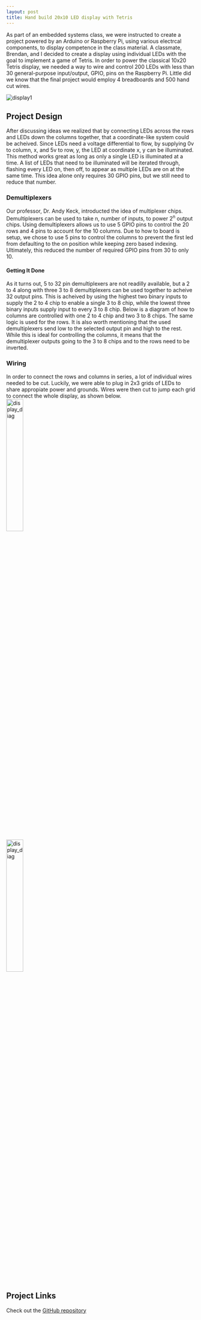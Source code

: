 ```yaml
---
layout: post
title: Hand build 20x10 LED display with Tetris
---
```


As part of an embedded systems class, we were instructed to create a project powered by an Arduino or Raspberry Pi, using various electrcal components, to display competence in the class material. A classmate, Brendan, and I decided to create a display using individual LEDs with the goal to implement a game of Tetris. In order to power the classical 10x20 Tetris display, we needed a way to wire and control 200 LEDs with less than 30 general-purpose input/output, GPIO, pins on the Raspberry Pi. Little did we know that the final project would employ 4 breadboards and 500 hand cut wires. 

<img src="https://danielfrentzel.github.io/static/display.jpg" alt="display1">


<h2>Project Design</h2>
After discussing ideas we realized that by connecting LEDs across the rows and LEDs down the columns together, that a coordinate-like system could be acheived. Since LEDs need a voltage differential to flow, by supplying 0v to column, x, and 5v to row, y, the LED at coordinate x, y can be illuminated. This method works great as long as only a single LED is illuminated at a time. A list of LEDs that need to be illuminated will be iterated through, flashing every LED on, then off, to appear as multiple LEDs are on at the same time. This idea alone only requires 30 GPIO pins, but we still need to reduce that number.

<h3>Demultiplexers</h3>
Our professor, Dr. Andy Keck, introducted the idea of multiplexer chips. Demultiplexers can be used to take n, number of inputs, to power 2<sup>n</sup> output chips. Using demultiplexers allows us to use 5 GPIO pins to control the 20 rows and 4 pins to account for the 10 columns. Due to how to board is setup, we chose to use 5 pins to control the columns to prevent the first led from defaulting to the on position while keeping zero based indexing. Ultimately, this reduced the number of required GPIO pins from 30 to only 10.

<h4>Getting It Done</h4>
As it turns out, 5 to 32 pin demultiplexers are not readilly available, but a 2 to 4 along with three 3 to 8 demultiplexers can be used together to acheive 32 output pins. This is acheived by using the highest two binary inputs to supply the 2 to 4 chip to enable a single 3 to 8 chip, while the lowest three binary inputs supply input to every 3 to 8 chip. Below is a diagram of how to columns are controlled with one 2 to 4 chip and two 3 to 8 chips. The same logic is used for the rows. It is also worth mentioning that the used demultiplexers send low to the selected output pin and high to the rest. While this is ideal for controlling the columns, it means that the demultiplexer outputs going to the 3 to 8 chips and to the rows need to be inverted.

<!--
<a target="_blank" href="https://danielfrentzel.github.io/static/selector_columns.png">
  <img src="https://danielfrentzel.github.io/static/selector_columns_crop.png" alt="display_diag" width="400">
</a>
-->

<h3>Wiring</h3>
In order to connect the rows and columns in series, a lot of individual wires needed to be cut. Luckily, we were able to plug in 2x3 grids of LEDs to share appropiate power and grounds. Wires were then cut to jump each grid to connect the whole display, as shown below.

<!--<img src="https://danielfrentzel.github.io/static/display_diag.png" alt="display_diag">-->
<!--
<a target="_blank" href="https://danielfrentzel.github.io/static/display_diag.png">
  <img src="https://danielfrentzel.github.io/static/display_diag_crop.png" alt="display_diag" width="400">
</a>
-->


 <div class="row">
  <div class="column">
    <a target="_blank" href="https://danielfrentzel.github.io/static/selector_columns.png">
        <img src="https://danielfrentzel.github.io/static/selector_columns_crop.png" alt="display_diag" style="width:30%">
    </a>
  </div>
  <div class="column">
    <a target="_blank" href="https://danielfrentzel.github.io/static/display_diag.png">
        <img src="https://danielfrentzel.github.io/static/display_diag_crop.png" alt="display_diag" style="width:30%">
    </a>
  </div>
</div> 

<h2>Project Links</h2>
<p>Check out the <a href="https://github.com/MystiriodisLykos/Ercinee" target="_blank">GitHub repository</a></p>
